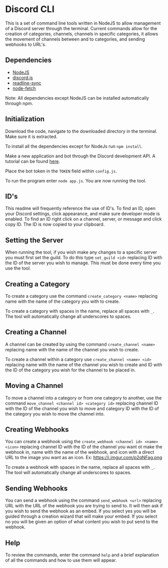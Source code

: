 # Discord CLI
This is a set of command line tools written in NodeJS to allow management of a Discord server through the terminal. Current commands allow for the creation of categories, channels, channels in specific categories, it allows the movement of channels between and to categories, and sending webhooks to URL's.
## Dependencies

 - [NodeJS](https://nodejs.org/)
 - [discord.js](https://discord.js.org/)
 - [readline-sync](https://www.npmjs.com/package/readline-sync)
 - [node-fetch](https://www.npmjs.com/package/node-fetch)

Note: All dependencies except NodeJS can be installed automatically through npm.

## Initialization
Download the code, navigate to the downloaded directory in the terminal. Make sure it is extracted.

To install all the dependencies except for NodeJs run `npm install`.

Make a new application and bot through the Discord development API. A tutorial can be found [here](https://discordpy.readthedocs.io/en/latest/discord.html).

Place the bot token in the `TOKEN` field within `config.js`.

To run the program enter `node app.js`. You are now running the tool.

## ID's
This readme will frequently reference the use of ID's. To find an ID, open your Discord settings, click appearance, and make sure developer mode is enabled. To find an ID right click on a channel, server, or message and click copy ID. The ID is now copied to your clipboard.

## Setting the Server
When running the tool, if you wish make any changes to a specific server you must first set the guild. To do this type `set_guild <id>` replacing ID with the ID of the server you wish to manage. This must be done every time you use the tool.

## Creating a Category
To create a category use the command `create_category <name>` replacing name with the name of the category you with to create.

To create a category with spaces in the name, replace all spaces with `_`. The tool will automatically change all underscores to spaces.

## Creating a Channel
A channel can be created by using the command `create_channel <name>` replacing name with the name of the channel you wish to create.

To create a channel within a category use `create_channel <name> <id>` replacing name with the name of the channel you wish to create and ID with the ID of the category you wish for the channel to be placed in.

## Moving a Channel
To move a channel into a category or from one category to another, use the command `move_channel <channel id> <category id>` replacing channel ID with the ID of the channel you wish to move and category ID with the ID of the category you wish to move the channel into.

## Creating Webhooks
You can create a webhook using the `create_webhook <channel id> <name> <icon>` replacing channel ID with the ID of the channel you want ot make the webhook in, name with the name of the webhook, and icon with a direct URL to the image you want as an icon. Ex: https://i.imgur.com/p2qNFag.png

To create a webhook with spaces in the name, replace all spaces with `_`. The tool will automatically change all underscores to spaces.

## Sending Webhooks
You can send a webhook using the command `send_webhook <url>` replacing URL with the URL of the webhook you are trying to send to. It will then ask if you wish to send the webhook as an embed. If you select yes you will be guided through a creation wizard that will make your embed. If you select no you will be given an option of what content you wish to put send to the webhook.

## Help
To review the commands, enter the command `help` and a brief explanation of all the commands and how to use them will appear.